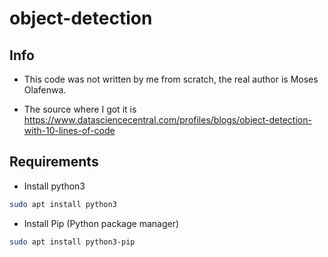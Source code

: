 # object-detection
## Info
* This code was not written by me from scratch, the real author is Moses Olafenwa.  

* The source where I got it is https://www.datasciencecentral.com/profiles/blogs/object-detection-with-10-lines-of-code

## Requirements
* Install python3
```bash
sudo apt install python3
```
* Install Pip (Python package manager)
```bash
sudo apt install python3-pip
```

